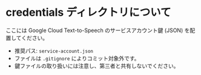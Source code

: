 # credentials ディレクトリについて

ここには Google Cloud Text-to-Speech のサービスアカウント鍵 (JSON) を配置してください。

- 推奨パス: `service-account.json`
- ファイルは `.gitignore` によりコミット対象外です。
- 鍵ファイルの取り扱いには注意し、第三者と共有しないでください。
